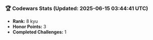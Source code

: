 ### 🏆 Codewars Stats (Updated: 2025-06-15 03:44:41 UTC)

- **Rank:** 8 kyu
- **Honor Points:** 3
- **Completed Challenges:** 1
